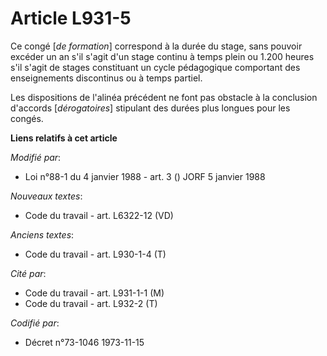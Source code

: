 # Article L931-5

Ce congé [*de formation*] correspond à la durée du stage, sans pouvoir excéder un an s'il s'agit d'un stage continu à temps
plein ou 1.200 heures s'il s'agit de stages constituant un cycle pédagogique comportant des enseignements discontinus ou à
temps partiel.

Les dispositions de l'alinéa précédent ne font pas obstacle à la conclusion d'accords [*dérogatoires*] stipulant des durées
plus longues pour les congés.

**Liens relatifs à cet article**

_Modifié par_:

  - Loi n°88-1 du 4 janvier 1988 - art. 3 () JORF 5 janvier 1988

_Nouveaux textes_:

  - Code du travail - art. L6322-12 (VD)

_Anciens textes_:

  - Code du travail - art. L930-1-4 (T)

_Cité par_:

  - Code du travail - art. L931-1-1 (M)
  - Code du travail - art. L932-2 (T)

_Codifié par_:

  - Décret n°73-1046 1973-11-15

